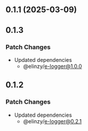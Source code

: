 ## 0.1.1 (2025-03-09)

## 0.1.3

### Patch Changes

- Updated dependencies
  - @elinzy/e-logger@1.0.0

## 0.1.2

### Patch Changes

- Updated dependencies
  - @elinzy/e-logger@0.2.1
